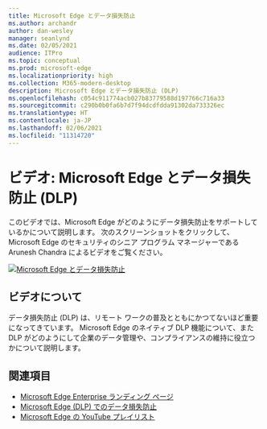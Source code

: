 ```yaml
---
title: Microsoft Edge とデータ損失防止
ms.author: archandr
author: dan-wesley
manager: seanlynd
ms.date: 02/05/2021
audience: ITPro
ms.topic: conceptual
ms.prod: microsoft-edge
ms.localizationpriority: high
ms.collection: M365-modern-desktop
description: Microsoft Edge とデータ損失防止 (DLP)
ms.openlocfilehash: c054c911774acb027b83779588d197766c716a33
ms.sourcegitcommit: c290b0b0fa6b7d7f94dcdfdda91302da733326ec
ms.translationtype: HT
ms.contentlocale: ja-JP
ms.lasthandoff: 02/06/2021
ms.locfileid: "11314720"
---
```

# ビデオ: Microsoft Edge とデータ損失防止 (DLP)

このビデオでは、Microsoft Edge がどのようにデータ損失防止をサポートしているかについて説明します。 次のスクリーンショットをクリックして、Microsoft Edge のセキュリティのシニア プログラム マネージャーである Arunesh Chandra によるビデオをご覧ください。

[![ Microsoft Edge とデータ損失防止](media/microsoft-edge-security-dlp/0.png)](http://www.youtube.com/watch?v=dLD04U9eTqg " Microsoft Edge and data loss prevention")

## ビデオについて

データ損失防止 (DLP) は、リモート ワークの普及とともにかつてないほど重要になってきています。 Microsoft Edge のネイティブ DLP 機能について、また DLP がどのようにして企業のデータ管理や、コンプライアンスの維持に役立つかについて説明します。

## 関連項目

- [Microsoft Edge Enterprise ランディング ページ](https://aka.ms/EdgeEnterprise)
- [Microsoft Edge (DLP) でのデータ損失防止](microsoft-edge-security-dlp.md)
- [Microsoft Edge の YouTube プレイリスト](https://www.youtube.com/playlist?list=PLXtHYVsvn_b-uXh1tMeYpT-0iD8tD3tFy)
